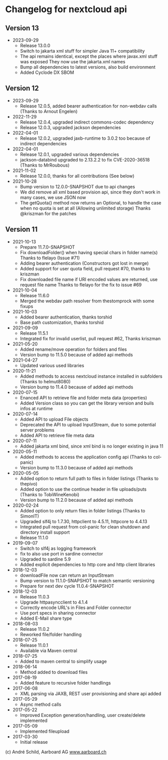 # Changelog for nextcloud api
## Version 13
- 2023-09-29
  - Release 13.0.0
  - Switch to jakarta xml stuff for simpler Java 11+ compatibility
  - The api remains identical, except the places where javax.xml stuff was exposed
	They now use the jakarta.xml names
  - Bump all dependencies to latest versions, also build environment
  - Added Cyclode DX SBOM

## Version 12
- 2023-09-29
  - Release 12.0.5, added bearer authentication for non-webdav calls (Thanks to Arnout Engelen)
- 2022-11-29
  - Release 12.0.4, upgraded indirect commons-codec dependency
  - Release 12.0.3, upgraded jackson dependencies
- 2022-04-01
  - Release 12.0.2, upgraded jaxb-runtime to 3.0.2 too because of indirect dependencies
- 2022-04-01
  - Release 12.0.1, upgraded various dependencies
  - jackson-databind upgraded to 2.13.2.2 to fix CVE-2020-36518 (Thanks to MrRoubous)
- 2021-11-02
  - Release 12.0.0, thanks for all contributions (See below)
- 2021-10-28
  - Bump version to 12.0.0-SNAPSHOT due to api changes
  - We did remove all xml based provision api, since they don't work
    in many cases, we use JSON now
  - The getQuota() method now returns an Optional<Long>, to handle the case
    when no quota is set at all (Allowing unlimited storage)
	Thanks @kriszman for the patches

## Version 11
- 2021-10-13
  - Prepare 11.7.0-SNAPSHOT
  - Fix downloadFolder() when having special chars in folder name(s)
    Thanks to flelayo (Issue #71)
  - Adding bearer authentication (Constructors got lost in merge)
  - Added support for user quota field, pull request #70, thanks to kriszman
  - Fix downloaded file name if URI encoded values are returned, use request file name
    Thanks to flelayo for the fix to issue #69
- 2021-10-04
  - Release 11.6.0
  - Merged the webdav path resolver from thestomprock with some fixups
- 2021-10-03
  - Added bearer authentication, thanks torshid
  - Base path customization, thanks torshid
- 2021-09-09
  - Release 11.5.1
  - Integrated fix for invalid userlist, pull request #62, Thanks kriszman
- 2021-05-20
  - Added rename/move operation for folders and files
  - Version bump to 11.5.0 because of added api methods
- 2021-04-27
  - Updated various used libraries
- 2020-11-21
  - Added methods to access nextcloud instance installed in subfolders (Thanks to helmut8080)
  - Version bump to 11.4.0 because of added api methods
- 2020-07-15
  - Enanced API to retrieve file and folder meta data (properties)
  - Added Version class so you can get the library version and buils infos at runtime
- 2020-07-14
  - Added API to upload File objects
  - Deprecated the API to upload InputStream, due to some potential server problems
  - Added API to retrieve file meta data
- 2020-07-11
  - Added jakarta xml bind, since xml bind is no longer existing in java 11
- 2020-05-11
  - Added methods to access the application config api (Thanks to col-panic)
  - Version bump to 11.3.0 because of added api methods
- 2020-05-05
  - Added option to return full path to files in folder listings (Thanks to thepivo)
  - Added option to use the continue header in file uploads/puts (Thanks to TobiWineKenobi)
  - Version bump to 11.2.0 because of added api methods
- 2020-02-24
  - Added option to only return files in folder listings (Thanks to SimonIT)
  - Upgraded slf4j to 1.7.30, httpclient to 4.5.11, httpcore to 4.4.13
  - Integrated pull request from col-panic for clean shutdown and directory install support
  - Release 11.1.0
- 2019-09-07
  - Switch to slf4j as logging framework
  - fix to also use port in sardine connector
  - Upgraded to sardine 5.9
  - Added explicit dependencies to http core and http client libraries
- 2018-12-03
  - downloadFile now can return an InputStream
  - Bump version to 11.1.0-SNAPSHOT to match semantic versioning
  - Prepare for next dev cycle 11.0.4-SNAPSHOT
- 2018-12-03
  - Release 11.0.3
  - Upgrade httpasyncclient to 4.1.4
  - Correctly encode URL's in Files and Folder connector
  - Use port specs in sharing connector
  - Added E-Mail share type
- 2018-08-03
  - Release 11.0.2
  - Reworked file/folder handling
- 2018-07-25
  - Release 11.0.1
  - Available via Maven central
- 2018-07-25
  - Added to maven central to simplify usage
- 2018-06-14
  - Method added to download files
- 2017-08-19
  - Added feature to recursive folder handlings
- 2017-06-08
  - XML parsing via JAXB, REST user provisioning and share api added
- 2017-05-29
  - Async method calls
- 2017-05-22
  - Improved Exception generation/handling, user create/delete implemented
- 2017-05-09
  - Implemented fileupload
- 2017-03-30
  - Initial release

(c) André Schild, Aarboard AG www.aarboard.ch

